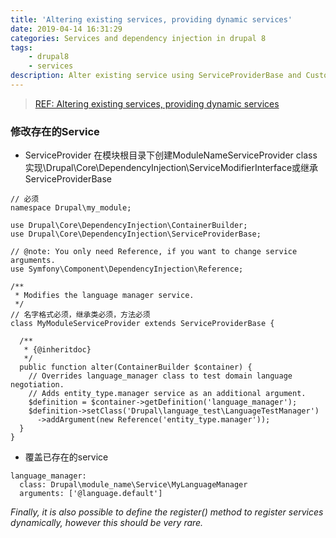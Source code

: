 ```yaml
---
title: 'Altering existing services, providing dynamic services'
date: 2019-04-14 16:31:29
categories: Services and dependency injection in drupal 8
tags:
	- drupal8
	- services
description: Alter existing service using ServiceProviderBase and Custom compiler pass.
---
```


> [REF: Altering existing services, providing dynamic services](https://www.drupal.org/docs/8/api/services-and-dependency-injection/altering-existing-services-providing-dynamic-services)

### 修改存在的Service
- ServiceProvider
在模块根目录下创建ModuleNameServiceProvider class实现\Drupal\Core\DependencyInjection\ServiceModifierInterface或继承ServiceProviderBase
```
// 必须
namespace Drupal\my_module;

use Drupal\Core\DependencyInjection\ContainerBuilder;
use Drupal\Core\DependencyInjection\ServiceProviderBase;

// @note: You only need Reference, if you want to change service arguments.
use Symfony\Component\DependencyInjection\Reference;

/**
 * Modifies the language manager service.
 */
// 名字格式必须，继承类必须，方法必须
class MyModuleServiceProvider extends ServiceProviderBase {

  /**
   * {@inheritdoc}
   */
  public function alter(ContainerBuilder $container) {
    // Overrides language_manager class to test domain language negotiation.
    // Adds entity_type.manager service as an additional argument.
    $definition = $container->getDefinition('language_manager');
    $definition->setClass('Drupal\language_test\LanguageTestManager')
      ->addArgument(new Reference('entity_type.manager'));
  }
}
```

- 覆盖已存在的service
```
language_manager:
  class: Drupal\module_name\Service\MyLanguageManager
  arguments: ['@language.default']
```

*Finally, it is also possible to define the register() method to register services dynamically, however this should be very rare.*



